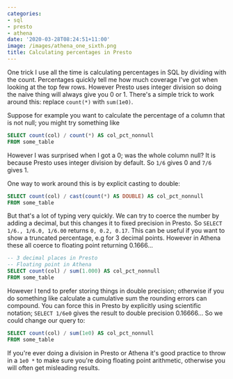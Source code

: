 ```yaml
---
categories:
- sql
- presto
- athena
date: '2020-03-28T08:24:51+11:00'
image: /images/athena_one_sixth.png
title: Calculating percentages in Presto
---
```


One trick I use all the time is calculating percentages in SQL by dividing with the count.
Percentages quickly tell me how much coverage I've got when looking at the top few rows.
However Presto uses integer division so doing the naive thing will always give you 0 or 1.
There's a simple trick to work around this: replace `count(*)` with `sum(1e0)`.

Suppose for example you want to calculate the percentage of a column that is not null; you might try something like

```SQL
SELECT count(col) / count(*) AS col_pct_nonnull
FROM some_table
```

However I was surprised when I got a 0; was the whole column null?
It is because Presto uses integer division by default.
So `1/6` gives 0 and `7/6` gives 1.

One way to work around this is by explicit casting to double:

```SQL
SELECT count(col) / cast(count(*) AS DOUBLE) AS col_pct_nonnull
FROM some_table
```

But that's a lot of typing very quickly.
We can try to coerce the number by adding a decimal, but this changes it to fixed precision in Presto.
So `SELECT 1/6., 1/6.0, 1/6.00` returns `0, 0.2, 0.17`.
This can be useful if you want to show a truncated percentage, e.g for 3 decimal points.
However in Athena these all coerce to floating point returning 0.1666...

```SQL
-- 3 decimal places in Presto
-- Floating point in Athena
SELECT count(col) / sum(1.000) AS col_pct_nonnull
FROM some_table
```

However I tend to prefer storing things in double precision; otherwise if you do something like calculate a cumulative sum the rounding errors can compound.
You can force this in Presto by explicitly using scientific notation; `SELECT 1/6e0` gives the result to double precision 0.16666...
So we could change our query to:

```SQL
SELECT count(col) / sum(1e0) AS col_pct_nonnull
FROM some_table
```

If you're ever doing a division in Presto or Athena it's good practice to throw in a `1e0 *` to make sure you're doing floating point arithmetic, otherwise you will often get misleading results.
